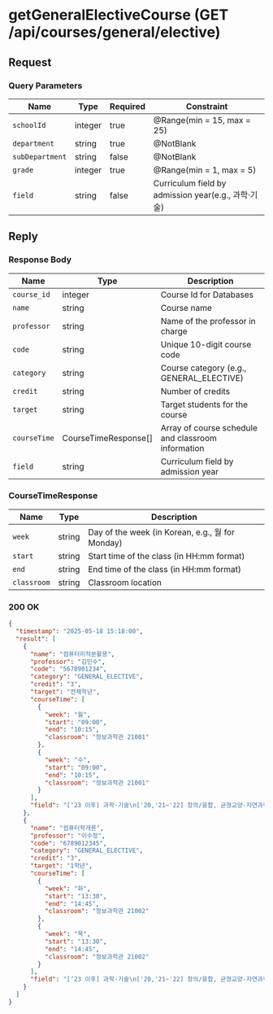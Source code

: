 # getGeneralElectiveCourse (GET /api/courses/general/elective)

## Request

### Query Parameters

| Name            | Type    | Required | Constraint                                      |
|-----------------|---------|----------|-------------------------------------------------|
| `schoolId`      | integer | true     | @Range(min = 15, max = 25)                      |
| `department`    | string  | true     | @NotBlank                                       |
| `subDepartment` | string  | false    | @NotBlank                                       |
| `grade`         | integer | true     | @Range(min = 1, max = 5)                        |
| `field`         | string  | false    | Curriculum field by admission year(e.g., 과학·기술) |

## Reply

### Response Body

| Name         | Type                 | Description                                        |
|--------------|----------------------|----------------------------------------------------|
| `course_id`  | integer              | Course Id for Databases                            |
| `name`       | string               | Course name                                        |
| `professor`  | string               | Name of the professor in charge                    |
| `code`       | string               | Unique 10-digit course code                        |
| `category`   | string               | Course category (e.g., GENERAL_ELECTIVE)           |
| `credit`     | string               | Number of credits                                  |
| `target`     | string               | Target students for the course                     |
| `courseTime` | CourseTimeResponse[] | Array of course schedule and classroom information |
| `field`      | string               | Curriculum field by admission year                 |

### CourseTimeResponse

| Name        | Type   | Description                                     |
|-------------|--------|-------------------------------------------------|
| `week`      | string | Day of the week (in Korean, e.g., 월 for Monday) |
| `start`     | string | Start time of the class (in HH:mm format)       |
| `end`       | string | End time of the class (in HH:mm format)         |
| `classroom` | string | Classroom location                              |

### 200 OK

```json
{
  "timestamp": "2025-05-18 15:18:00",
  "result": [
    {
      "name": "컴퓨터미적분활용",
      "professor": "김민수",
      "code": "5678901234",
      "category": "GENERAL_ELECTIVE",
      "credit": "3",
      "target": "전체학년",
      "courseTime": [
        {
          "week": "월",
          "start": "09:00",
          "end": "10:15",
          "classroom": "정보과학관 21001"
        },
        {
          "week": "수",
          "start": "09:00",
          "end": "10:15",
          "classroom": "정보과학관 21001"
        }
      ],
      "field": "[‘23 이후] 과학·기술\n['20,'21~'22] 창의/융합, 균형교양-자연과학·공학·기술\n['19] 균형교양-자연/공학(자연/과학/기술)\n['16-'18] 기초역량(과학정보기술-정보기술)\n['15 이전] 정보와기술(융합-자연)"
    },
    {
      "name": "컴퓨터학개론",
      "professor": "이수정",
      "code": "6789012345",
      "category": "GENERAL_ELECTIVE",
      "credit": "3",
      "target": "1학년",
      "courseTime": [
        {
          "week": "화",
          "start": "13:30",
          "end": "14:45",
          "classroom": "정보과학관 21002"
        },
        {
          "week": "목",
          "start": "13:30",
          "end": "14:45",
          "classroom": "정보과학관 21002"
        }
      ],
      "field": "[‘23 이후] 과학·기술\n['20,'21~'22] 창의/융합, 균형교양-자연과학·공학·기술\n['19] 균형교양-자연/공학(자연/과학/기술)\n['16-'18] 기초역량(과학정보기술-정보기술)\n['15 이전] 정보와기술(융합-자연)"
    }
  ]
}
```
